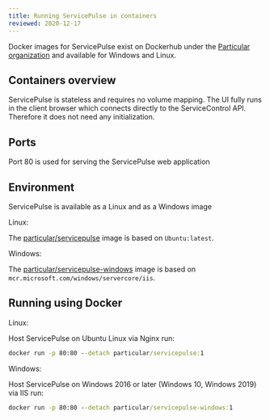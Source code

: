 ```yaml
---
title: Running ServicePulse in containers
reviewed: 2020-12-17
---
```


Docker images for ServicePulse exist on Dockerhub under the [Particular organization](https://hub.docker.com/u/particular) and available for Windows and Linux.

## Containers overview

ServicePulse is stateless and requires no volume mapping. The UI fully runs in the client browser which connects directly to the ServiceControl API. Therefore it does not need any initialization.

## Ports

Port 80 is used for serving the ServicePulse web application

## Environment

ServicePulse is available as a Linux and as a Windows image

Linux:

The [particular/servicepulse](https://hub.docker.com/r/particular/servicepulse) image is based on `Ubuntu:latest`.

Windows:

The  [particular/servicepulse-windows](https://hub.docker.com/r/particular/servicepulse) image is based on `mcr.microsoft.com/windows/servercore/iis`.

## Running using Docker

Linux:

Host ServicePulse on Ubuntu Linux via Nginx run:

```cmd
docker run -p 80:80 --detach particular/servicepulse:1
```

Windows:

Host ServicePulse on Windows 2016 or later (Windows 10, Windows 2019) via IIS run:

```cmd
docker run -p 80:80 --detach particular/servicepulse-windows:1
```
